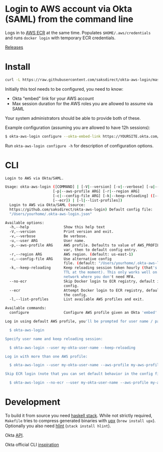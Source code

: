 # Login to AWS account via Okta (SAML) from the command line

Logs in to [AWS ECR](https://aws.amazon.com/ecr/) at the same time. Populates `$HOME/.aws/credentials` and runs `docker login` with temporary ECR credentials.

[Releases](https://github.com/saksdirect/okta-aws-login/releases)


# Install

```bash
curl -L https://raw.githubusercontent.com/saksdirect/okta-aws-login/master/install | /bin/bash
```

Initially this tool needs to be configured, you need to know:
   - Okta "embed" link for your AWS account
   - Max session duration for the AWS roles you are allowed to assume via SAML

Your system administrators should be able to provide both of these.


Example configuration (assuming you are allowed to have 12h sessions):
```bash
$ okta-aws-login configure --okta-embed-link https://YOURSITE.okta.com/home/amazon_aws/xxxxxxxxxxxxxxxxxxxx/yyy --aws-profile production --default --ecr --session-duration 43200
```

Run `okta-aws-login configure -h` for description of configuration options.


# CLI

```bash
Login to AWS via Okta/SAML.

Usage: okta-aws-login ([COMMAND] | [-V|--version] [-v|--verbose] [-u|--user ARG]
                      [-p|--aws-profile ARG] [-r|--region ARG]
                      [-c|--config-file ARG] [-k|--keep-reloading] ([--no-ecr] |
                      [--ecr]) | [-l|--list-profiles])
  Login to AWS via Okta/SAML (source:
  https://github.com/saksdirect/okta-aws-login) Default config file:
  "/Users/yourhome/.okta-aws-login.json"

Available options:
  -h,--help                Show this help text
  -V,--version             Print version and exit.
  -v,--verbose             Be verbose.
  -u,--user ARG            User name.
  -p,--aws-profile ARG     AWS profile. Defaults to value of AWS_PROFILE env
                           var, then to default config entry.
  -r,--region ARG          AWS region. (default: us-east-1)
  -c,--config-file ARG     Use alternative config
                           file. (default: "/Users/yourhome/.okta-aws-login.json")
  -k,--keep-reloading      Keep reloading session token hourly (that's the max
                           TTL at the moment). This only works well on a trusted
                           network where you don't need MFA.
  --no-ecr                 Skip Docker login to ECR registry, default is in the
                           config.
  --ecr                    Attempt Docker login to ECR registry, default is in
                           the config.
  -l,--list-profiles       List available AWS profiles and exit.

Available commands:
  configure                Configure AWS profile given an Okta 'embed' link

Log in using default AWS profile, you'll be prompted for user name / password: 

  $ okta-aws-login 

Specify user name and keep reloading session: 

  $ okta-aws-login --user my-okta-user-name --keep-reloading 

Log in with more than one AWS profile: 

  $ okta-aws-login --user my-okta-user-name --aws-profile my-aws-profile1 --aws-profile my-aws-profile2 

Skip ECR login (note that you can set default behavior in the config file) 

  $ okta-aws-login --no-ecr --user my-okta-user-name --aws-profile my-aws-profile1
```


# Development

To build it from source you need [haskell stack](https://docs.haskellstack.org/en/stable/README/).
While not strictly required, `Makefile` tries to compress generated binaries with [upx](https://upx.github.io/) (`brew install upx`).
Optionally you also need [hlint](https://github.com/ndmitchell/hlint) (`stack install hlint`).


Okta [API](http://developer.okta.com/docs/api/resources/authn.html).

Okta official CLI [inspiration](https://github.com/oktadeveloper/okta-aws-cli-assume-role)
